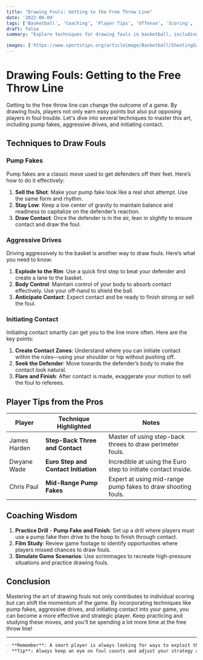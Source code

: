 ```yaml
---
title: "Drawing Fouls: Getting to the Free Throw Line"
date: '2022-06-04'
tags: ['Basketball', 'Coaching', 'Player Tips', 'Offense', 'Scoring', 'Free Throws', 'Aggressive Play', 'Contact Initiation', 'Game Strategy']
draft: false
summary: "Explore techniques for drawing fouls in basketball, including pump fakes, aggressive drives, and initiating contact to maximize trips to the free throw line."

images: ['https://www.sportstips.org/articleimage/Basketball/ShootingGaurd/drawing_fouls_getting_to_the_free_throw_line.webp']
---
```


# Drawing Fouls: Getting to the Free Throw Line

Getting to the free throw line can change the outcome of a game. By drawing fouls, players not only earn easy points but also put opposing players in foul trouble. Let's dive into several techniques to master this art, including pump fakes, aggressive drives, and initiating contact.

## Techniques to Draw Fouls

### Pump Fakes
Pump fakes are a classic move used to get defenders off their feet. Here’s how to do it effectively:

1. **Sell the Shot**: Make your pump fake look like a real shot attempt. Use the same form and rhythm.
2. **Stay Low**: Keep a low center of gravity to maintain balance and readiness to capitalize on the defender’s reaction.
3. **Draw Contact**: Once the defender is in the air, lean in slightly to ensure contact and draw the foul.

### Aggressive Drives
Driving aggressively to the basket is another way to draw fouls. Here’s what you need to know:

1. **Explode to the Rim**: Use a quick first step to beat your defender and create a lane to the basket.
2. **Body Control**: Maintain control of your body to absorb contact effectively. Use your off-hand to shield the ball.
3. **Anticipate Contact**: Expect contact and be ready to finish strong or sell the foul.

### Initiating Contact
Initiating contact smartly can get you to the line more often. Here are the key points:

1. **Create Contact Zones**: Understand where you can initiate contact within the rules—using your shoulder or hip without pushing off.
2. **Seek the Defender**: Move towards the defender’s body to make the contact look natural.
3. **Flare and Finish**: After contact is made, exaggerate your motion to sell the foul to referees.

## Player Tips from the Pros

| Player             | Technique Highlighted                                    | Notes                                                         |
|--------------------|----------------------------------------------------------|---------------------------------------------------------------|
| James Harden       | **Step-Back Three and Contact**                           | Master of using step-back threes to draw perimeter fouls.     |
| Dwyane Wade        | **Euro Step and Contact Initiation**                      | Incredible at using the Euro step to initiate contact inside. |
| Chris Paul         | **Mid-Range Pump Fakes**                                  | Expert at using mid-range pump fakes to draw shooting fouls.  |

## Coaching Wisdom

1. **Practice Drill** - **Pump Fake and Finish**: Set up a drill where players must use a pump fake then drive to the hoop to finish through contact.
2. **Film Study**: Review game footage to identify opportunities where players missed chances to draw fouls.
3. **Simulate Game Scenarios**: Use scrimmages to recreate high-pressure situations and practice drawing fouls.

## Conclusion

Mastering the art of drawing fouls not only contributes to individual scoring but can shift the momentum of the game. By incorporating techniques like pump fakes, aggressive drives, and initiating contact into your game, you can become a more effective and strategic player. Keep practicing and studying these moves, and you’ll be spending a lot more time at the free throw line!

---

```markdown
- **Remember**: A smart player is always looking for ways to exploit the defensive weaknesses and draw fouls.
- **Tip**: Always keep an eye on foul counts and adjust your strategy accordingly to capitalize on bonus situations.
```